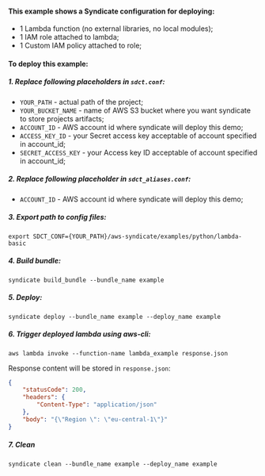 #### This example shows a Syndicate configuration for deploying:
* 1 Lambda function (no external libraries, no local modules);
* 1 IAM role attached to lambda;
* 1 Custom IAM policy attached to role;

#### To deploy this example:

##### 1. Replace following placeholders in `sdct.conf`:
* `YOUR_PATH` - actual path of the project;
* `YOUR_BUCKET_NAME` - name of AWS S3 bucket where you want syndicate to store projects artifacts;
* `ACCOUNT_ID` - AWS account id where syndicate will deploy this demo;
* `ACCESS_KEY_ID` - your Secret access key acceptable of account specified in account_id;
* `SECRET_ACCESS_KEY` - your Access key ID acceptable of account specified in account_id;

##### 2. Replace following placeholder in `sdct_aliases.conf`:
* `ACCOUNT_ID` - AWS account id where syndicate will deploy this demo;

##### 3. Export path to config files:

`export SDCT_CONF={YOUR_PATH}/aws-syndicate/examples/python/lambda-basic`

##### 4. Build bundle:

`syndicate build_bundle --bundle_name example`

##### 5. Deploy:

`syndicate deploy --bundle_name example --deploy_name example`

##### 6. Trigger deployed lambda using aws-cli:
   `aws lambda invoke --function-name lambda_example response.json`

Response content will be stored in `response.json`:

```json
{
    "statusCode": 200,
    "headers": {
        "Content-Type": "application/json"
    },
    "body": "{\"Region \": \"eu-central-1\"}"
}
```

##### 7. Clean

`syndicate clean --bundle_name example --deploy_name example`

